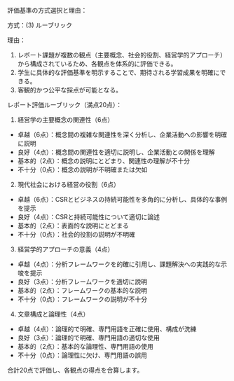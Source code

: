 評価基準の方式選択と理由：

方式：(3) ルーブリック

理由：
1. レポート課題が複数の観点（主要概念、社会的役割、経営学的アプローチ）から構成されているため、各観点を体系的に評価できる。
2. 学生に具体的な評価基準を明示することで、期待される学習成果を明確にできる。
3. 客観的かつ公平な採点が可能となる。

レポート評価ルーブリック（満点20点）：

1. 経営学の主要概念の関連性（6点）
- 卓越（6点）：概念間の複雑な関連性を深く分析し、企業活動への影響を明確に説明
- 良好（4点）：概念間の関連性を適切に説明し、企業活動との関係を理解
- 基本的（2点）：概念の説明にとどまり、関連性の理解が不十分
- 不十分（0点）：概念の説明が不明確または欠如

2. 現代社会における経営の役割（6点）
- 卓越（6点）：CSRとビジネスの持続可能性を多角的に分析し、具体的な事例を提示
- 良好（4点）：CSRと持続可能性について適切に論述
- 基本的（2点）：表面的な説明にとどまる
- 不十分（0点）：社会的役割の説明が不明確

3. 経営学的アプローチの意義（4点）
- 卓越（4点）：分析フレームワークを的確に引用し、課題解決への実践的な示唆を提示
- 良好（3点）：分析フレームワークを適切に説明
- 基本的（2点）：フレームワークの基本的な説明
- 不十分（0点）：フレームワークの説明が不十分

4. 文章構成と論理性（4点）
- 卓越（4点）：論理的で明確、専門用語を正確に使用、構成が洗練
- 良好（3点）：論理的で明確、専門用語の適切な使用
- 基本的（2点）：基本的な論理性、専門用語の使用
- 不十分（0点）：論理性に欠け、専門用語の誤用

合計20点で評価し、各観点の得点を合算します。